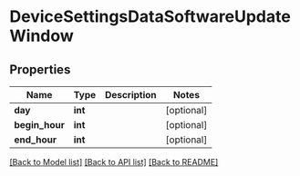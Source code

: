 # DeviceSettingsDataSoftwareUpdateWindow

## Properties
Name | Type | Description | Notes
------------ | ------------- | ------------- | -------------
**day** | **int** |  | [optional] 
**begin_hour** | **int** |  | [optional] 
**end_hour** | **int** |  | [optional] 

[[Back to Model list]](../README.md#documentation-for-models) [[Back to API list]](../README.md#documentation-for-api-endpoints) [[Back to README]](../README.md)


